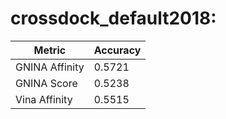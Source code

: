 # crossdock_default2018:
Metric | Accuracy
-----|-----
GNINA Affinity | 0.5721
GNINA Score | 0.5238
Vina Affinity | 0.5515